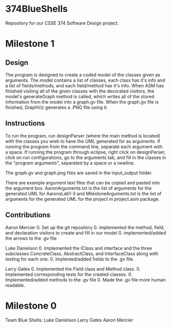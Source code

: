 # 374BlueShells
Repository for our CSSE 374 Software Design project. 

Milestone 1
=======

Design
------

The program is designed to create a coded model of the classes given as arguments.
The model contains a list of classes, each class has it's info and a list of 
fields/methods, and each field/method has it's info. When ASM has finished visiting
all of the given classes with the decorated visitors, the model's generateGraph 
method is called, which writes all of the stored information from the model into
a graph.gv file. When the graph.gv file is finished, GraphViz generates a .PNG 
file using it.

Instructions
------

To run the program, run designParser (where the main method is located) with the 
classes you wish to have the UML generated for as arguments. If running the program 
from the command line, separate each argument with a space. If running the program 
through eclipse, right click on designParser, click on run configurations, go to the 
arguments tab, and fill in the classes in the "program arguments", separated by a 
space or a newline.

The graph.gv and graph.png files are saved in the input_output folder.

There are example argument text files that can be copied and pasted into the argument
box. AaronArguments.txt is the list of arguments for the generated UML for AaronsLab1-3 and MilestoneArguments.txt
is the list of arguments for the generated UML for the project in project.asm package.

Contributions
------

Aaron Mercier
	0. Set up the git repository
	0. implemented the method, field, and declaration visitors to create and 
		fill in our model
	0. implemented/added the arrows to the .gv file

Luke Danielson
	0. Implemented the IClass and interface and the three subclasses 
		ConcreteClass, AbstractClass, and InterfaceClass along with testing for 
		each one. 
	0. Implented/added fields to the .gv file. 

Larry Gates
	0. Implemented the Field class and Method class.
	0. Implemented corresponding tests for the created classes.
	0. Implemented/added methods to the .gv file
	0. Made the .gv file more human readable. 


Milestone 0
======

Team Blue Shells:
	Luke Danielson
	Larry Gates
	Aaron Mercier